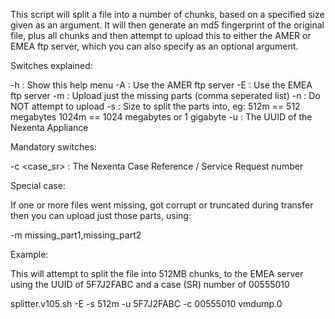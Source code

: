 This script will split a file into a number of chunks, based on a specified size
given as an argument.
It will then generate an md5 fingerprint of the original file, plus all chunks
and then attempt to upload this to either the AMER or EMEA ftp server, which
you can also specify as an optional argument.

Switches explained:

  -h           : Show this help menu
  -A           : Use the AMER ftp server
  -E           : Use the EMEA ftp server
  -m <missing> : Upload just the missing parts (comma seperated list)
  -n           : Do NOT attempt to upload
  -s <size>    : Size to split the parts into, eg:
                   512m == 512 megabytes
                  1024m == 1024 megabytes or 1 gigabyte
  -u <uuid>    : The UUID of the Nexenta Appliance

Mandatory switches:

  -c <case_sr> : The Nexenta Case Reference / Service Request number

Special case:

If one or more files went missing, got corrupt or truncated during transfer
then you can upload just those parts, using:

  -m missing_part1,missing_part2

Example:

This will attempt to split the file into 512MB chunks, to the EMEA server
using the UUID of 5F7J2FABC and a case (SR) number of 00555010

splitter.v105.sh -E -s 512m -u 5F7J2FABC -c 00555010 vmdump.0
